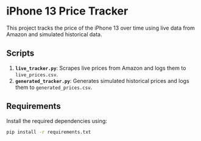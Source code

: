 # iPhone 13 Price Tracker

This project tracks the price of the iPhone 13 over time using live data from Amazon and simulated historical data.

## Scripts

1. **`live_tracker.py`**: Scrapes live prices from Amazon and logs them to `live_prices.csv`.
2. **`generated_tracker.py`**: Generates simulated historical prices and logs them to `generated_prices.csv`.

## Requirements

Install the required dependencies using:
```bash
pip install -r requirements.txt
